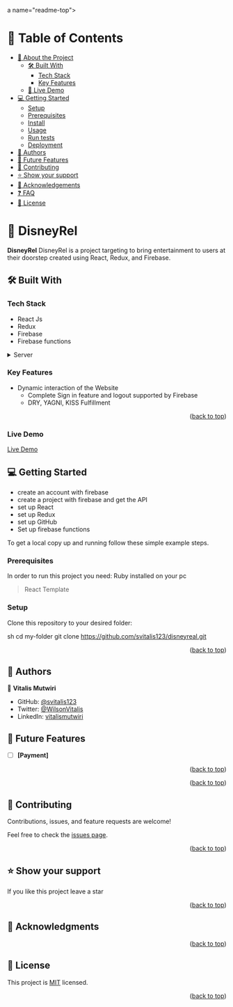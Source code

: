 
a name="readme-top"></a>

<!-- TABLE OF CONTENTS -->

# 📗 Table of Contents

- [📖 About the Project](#about-project)
  - [🛠 Built With](#built-with)
    - [Tech Stack](#tech-stack)
    - [Key Features](#key-features)
  - [🚀 Live Demo](#live-demo)
- [💻 Getting Started](#getting-started)
  - [Setup](#setup)
  - [Prerequisites](#prerequisites)
  - [Install](#install)
  - [Usage](#usage)
  - [Run tests](#run-tests)
  - [Deployment](#triangular_flag_on_post-deployment)
- [👥 Authors](#authors)
- [🔭 Future Features](#future-features)
- [🤝 Contributing](#contributing)
- [⭐️ Show your support](#support)
- [🙏 Acknowledgements](#acknowledgements)
- [❓ FAQ](#faq)
- [📝 License](#license)

<!-- PROJECT DESCRIPTION -->

# 📖 DisneyRel <a name="about-project"></a>

**DisneyRel** DisneyRel is a project targeting to bring entertainment to users at their doorstep created using React, Redux, and Firebase.

## 🛠 Built With <a name="built-with"></a>

### Tech Stack <a name="tech-stack"></a>

  - React Js
  - Redux
  - Firebase
  - Firebase functions
<details>
  <summary>Server</summary>
  <ul>
    <li><a href="https://firebase.google.com/">Firebase</a></li>
  </ul>
</details>

<!-- Features -->

### Key Features <a name="key-features"></a>
- Dynamic interaction of the Website
  - Complete Sign in feature and logout supported by Firebase
  - DRY, YAGNI, KISS Fulfillment

<p align="right">(<a href="#readme-top">back to top</a>)</p>

<!-- GETTING STARTED -->

### Live Demo

[Live Demo](https://disney-fbe0d.web.app/)

## 💻 Getting Started <a name="getting-started"></a>

- create an account with firebase
- create a project with firebase and get the API
- set up React 
- set up Redux
- set up GitHub
- Set up firebase functions

To get a local copy up and running follow these simple example steps.

### Prerequisites

In order to run this project you need: Ruby installed on your pc
> React Template

### Setup

Clone this repository to your desired folder:

sh
  cd my-folder
  git clone https://github.com/svitalis123/disneyreal.git


<p align="right">(<a href="#readme-top">back to top</a>)</p>

<!-- AUTHORS -->

## 👥 Authors <a name="authors"></a>

👤 **Vitalis Mutwiri**

- GitHub: [@svitalis123](https://github.com/svitalis123)
- Twitter: [@WilsonVitalis](https://twitter.com/WilsonVitalis)
- LinkedIn: [vitalismutwiri](https://www.linkedin.com/in/vitalismutwiri/)

<!-- FUTURE FEATURES -->

## 🔭 Future Features <a name="future-features"></a>

- [ ] **[Payment]**

<p align="right">(<a href="#readme-top">back to top</a>)</p>

<p align="right">(<a href="#readme-top">back to top</a>)</p>

## 🤝 Contributing <a name="contributing"></a>

Contributions, issues, and feature requests are welcome!

Feel free to check the [issues page](https://github.com/svitalis123/disneyreal/issues).

<p align="right">(<a href="#readme-top">back to top</a>)</p>

<!-- SUPPORT -->

## ⭐️ Show your support <a name="support"></a>

If you like this project leave a star

<p align="right">(<a href="#readme-top">back to top</a>)</p>

## 🙏 Acknowledgments <a name="acknowledgements"></a>

<p align="right">(<a href="#readme-top">back to top</a>)</p>

## 📝 License <a name="license"></a>

This project is [MIT](./LICENSE) licensed.

<p align="right">(<a href="#readme-top">back to top</a>)</p>
